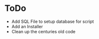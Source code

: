 ToDo
=====

* Add SQL File to setup database for script
* Add an Installer
* Clean up the centuries old code

